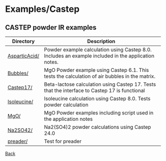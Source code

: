 # Examples/Castep
## CASTEP powder IR examples


| **Directory**    | **Description**                                                  |
| -----------------| ---------------------------------------------------------------- |
| [AsparticAcid/](./AsparticAcid/README.md) | Powder example calculation using Castep 8.0.  Includes an example included in the application notes.|
| [Bubbles/](./Bubbles/README.md) | MgO Powder example using Castep 6.1.  This tests the calculation of air bubbles in the matrix.|
| [Castep17/](./Castep17/README.md) | Beta-lactose calculation using Castep 17.  Tests that the interface to Castep 17 is functional|
| [Isoleucine/](./Isoleucine/README.md) | Isoleucine calculation using Castep 8.0.  Tests powder calculation|
| [MgO/](./MgO/README.md) | MgO Powder examples including script used in the application notes|
| [Na2SO42/](./Na2SO42/README.md) | Na2(SO4)2 powder calculations using Castep 24.0|
| [preader/](./preader/README.md) | Test for preader|

[Back](..)
